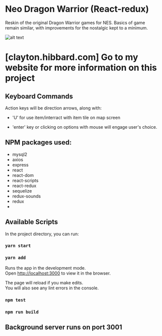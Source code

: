 #  Neo Dragon Warrior (React-redux)
Reskin of the original Dragon Warrior games for NES.
Basics of game remain similar, with improvements for the nostalgic kept to a minimum. 

![alt text](https://github.com/Hibbarcd/neoDragonWarrior/public/logo.png "MidgaardSoft Inc.")

# [clayton.hibbard.com] Go to my website for more information on this project

## Keyboard Commands
Action keys will be direction arrows, along with: 

* 'U' for use item/interract with item tile on map screen

* 'enter' key or clicking on options with mouse will engage user's choice.


## NPM packages used:

* mysql2
* axios
* express
* react
* react-dom
* react-scripts
* react-redux
* sequelize
* redux-sounds
* redux
* 


## Available Scripts

In the project directory, you can run:

### `yarn start`

### `yarn add`

Runs the app in the development mode.<br>
Open [http://localhost:3000](http://localhost:3000) to view it in the browser.

The page will reload if you make edits.<br>
You will also see any lint errors in the console.

### `npm test`

### `npm run build`

 

## Background server runs on port 3001
